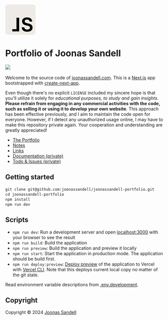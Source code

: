 <p>
  <a href="https://joonassandell.com">
    <img width="96" src="public/static/logo.svg" alt="Joonas Sandell Logomark">
  </a>
</p>

# Portfolio of Joonas Sandell

<p>
  <a href="https://joonassandell.com">
    <img src="https://img.shields.io/github/deployments/joonassandell/joonassandell-portfolio/production?style=flat&logo=vercel&label=vercel">
  </a>
</p>

Welcome to the source code of [joonassandell.com](https://joonassandell.com). This is a [Next.js](https://nextjs.org/) app bootstrapped with [create-next-app](https://github.com/vercel/next.js/tree/canary/packages/create-next-app).

Even though there's no explicit `LICENSE` included my sincere hope is that you'll utilize it solely for _educational purposes, to study and gain insights_. **Please refrain from engaging in any commercial activities with the code, such as selling it or using it to develop your own website**. This approach has been effective previously, and I aim to maintain the code open for everyone. However, if I detect any unauthorized usage online, I may have to make this repository private again. Your cooperation and understanding are greatly appreciated!

- [The Portfolio](https://joonassandell.com)
- [Notes](https://github.com/joonassandell/joonassandell-portfolio/wiki/Notes)
- [Links](https://github.com/joonassandell/joonassandell-portfolio/wiki/Links)
- [Documentation (private)](https://www.notion.so/joonassandell/Readme-690a861b326e430395ddcae8d017cbf6?pvs=4)
- [Todo & Issues (private)](https://www.notion.so/joonassandell/09255e8ef2934c50ae4cd8994bad29d6?v=3ac6de3229434d31b434db726dc4b0fc&pvs=4)

## Getting started

```
git clone git@github.com:joonassandell/joonassandell-portfolio.git
cd joonassandell-portfolio
npm install
npm run dev
```

## Scripts

- `npm run dev`: Run a development server and open [localhost:3000](https://localhost:3000) with your browser to see the result
- `npm run build`: Build the application
- `npm run preview`: Build the application and preview it locally
- `npm run start`: Start the application in production mode. The application should be build first.
- `npm run deploy:preview`: [Deploy preview](https://vercel.com/docs/concepts/deployments/preview-deployments) of the application to Vercel with [Vercel CLI](https://vercel.com/docs/cli). Note that this deploys current local copy no matter of the git state.

Read environment variable descriptions from [.env.development](.env.development).

## Copyright

Copyright © 2024 [Joonas Sandell](https://x.com/joonassandell)
